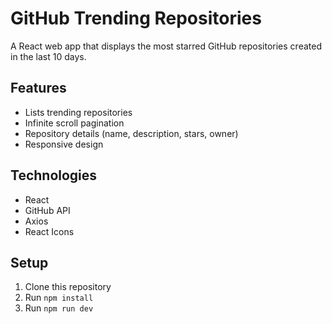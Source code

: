 # GitHub Trending Repositories

A React web app that displays the most starred GitHub repositories created in the last 10 days.

## Features
- Lists trending repositories
- Infinite scroll pagination
- Repository details (name, description, stars, owner)
- Responsive design

## Technologies
- React
- GitHub API
- Axios
- React Icons

## Setup
1. Clone this repository
2. Run `npm install`
3. Run `npm run dev`
